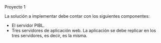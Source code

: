 Proyecto 1

La solución a implementar debe contar con los siguientes componentes:
- El servidor PIBL.
- Tres servidores de aplicación web. La aplicación se debe replicar en los tres
servidores, es decir, es la misma.
